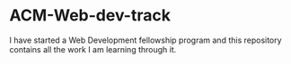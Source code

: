 # ACM-Web-dev-track
I have started a Web Development fellowship program and this repository contains all the work I am learning through it.

